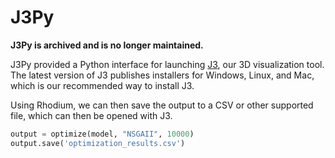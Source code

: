 # J3Py

**J3Py is archived and is no longer maintained.**

J3Py provided a Python interface for launching [J3](https://github.com/Project-Platypus/J3),
our 3D visualization tool.  The latest version of J3 publishes installers for Windows, Linux,
and Mac, which is our recommended way to install J3.

Using Rhodium, we can then save the output to a CSV or other supported file, which can then
be opened with J3.

```python
output = optimize(model, "NSGAII", 10000)
output.save('optimization_results.csv')
```
